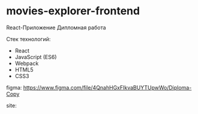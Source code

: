 # movies-explorer-frontend
React-Приложение Дипломная работа

Стек технологий:
- React
- JavaScript (ES6)
- Webpack 
- HTML5 
- CSS3

figma: https://www.figma.com/file/4QnahHGxFIkvaBUYTUpwWo/Diploma-Copy

site:
